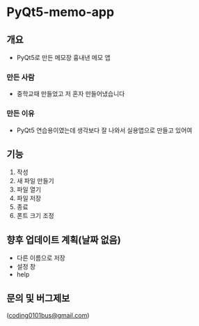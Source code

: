 # PyQt5-memo-app
## 개요
- PyQt5로 만든 메모장 흉내낸 메모 앱

### 만든 사람
- 중학교때 만들었고 저 혼자 만들어냈습니다

### 만든 이유
- PyQt5 연습용이였는데 생각보다 잘 나와서 실용앱으로 만들고 있어여

## 기능
1. 작성
2. 새 파일 만들기
3. 파일 열기
4. 파일 저장
5. 종료
6. 폰트 크기 조정

## 향후 업데이트 계획(날짜 없음)
- 다른 이름으로 저장
- 설정 창
- help

## 문의 및 버그제보
(coding0101bus@gmail.com)